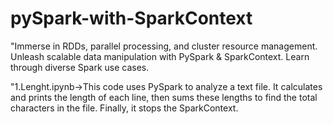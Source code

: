 # pySpark-with-SparkContext
"Immerse in RDDs, parallel processing, and cluster resource management. Unleash scalable data manipulation with PySpark &amp; SparkContext. Learn through diverse Spark use cases.

"1.Lenght.ipynb->This code uses PySpark to analyze a text file. It calculates and prints the length of each line, then sums these lengths to find the total characters in the file. Finally, it stops the SparkContext.
